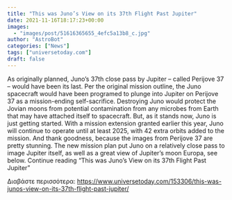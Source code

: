 ```yaml
---
title: "This was Juno’s View on its 37th Flight Past Jupiter"
date: 2021-11-16T18:17:23+00:00
images:
  - "images/post/51616365655_4efc5a13b8_c.jpg"
author: "AstroBot"
categories: ["News"]
tags: ["universetoday.com"]
draft: false
---
```


As originally planned, Juno’s 37th close pass by Jupiter – called Perijove 37 – would have been its last. Per the original mission outline, the Juno spacecraft would have been programed to plunge into Jupiter on Perijove 37 as a mission-ending self-sacrifice. Destroying Juno would protect the Jovian moons from potential contamination from any microbes from Earth that may have attached itself to spacecraft. But, as it stands now, Juno is just getting started. With a mission extension granted earlier this year, Juno will continue to operate until at least 2025, with 42 extra orbits added to the mission. And thank goodness, because the images from Perijove 37 are pretty stunning. The new mission plan put Juno on a relatively close pass to image Jupiter itself, as well as a great view of Jupiter’s moon Europa, see below. Continue reading “This was Juno’s View on its 37th Flight Past Jupiter” 

Διαβάστε περισσότερα: https://www.universetoday.com/153306/this-was-junos-view-on-its-37th-flight-past-jupiter/
